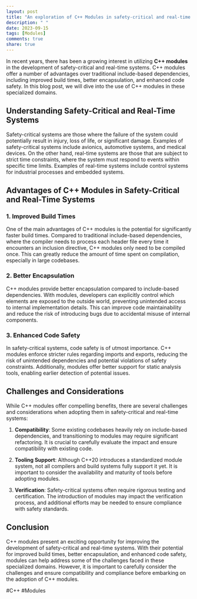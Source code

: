 ```yaml
---
layout: post
title: "An exploration of C++ Modules in safety-critical and real-time systems"
description: " "
date: 2023-09-15
tags: [Modules]
comments: true
share: true
---
```


In recent years, there has been a growing interest in utilizing **C++ modules** in the development of safety-critical and real-time systems. C++ modules offer a number of advantages over traditional include-based dependencies, including improved build times, better encapsulation, and enhanced code safety. In this blog post, we will dive into the use of C++ modules in these specialized domains.

## Understanding Safety-Critical and Real-Time Systems

Safety-critical systems are those where the failure of the system could potentially result in injury, loss of life, or significant damage. Examples of safety-critical systems include avionics, automotive systems, and medical devices. On the other hand, real-time systems are those that are subject to strict time constraints, where the system must respond to events within specific time limits. Examples of real-time systems include control systems for industrial processes and embedded systems.

## Advantages of C++ Modules in Safety-Critical and Real-Time Systems

### 1. Improved Build Times

One of the main advantages of C++ modules is the potential for significantly faster build times. Compared to traditional include-based dependencies, where the compiler needs to process each header file every time it encounters an inclusion directive, C++ modules only need to be compiled once. This can greatly reduce the amount of time spent on compilation, especially in large codebases.

### 2. Better Encapsulation

C++ modules provide better encapsulation compared to include-based dependencies. With modules, developers can explicitly control which elements are exposed to the outside world, preventing unintended access to internal implementation details. This can improve code maintainability and reduce the risk of introducing bugs due to accidental misuse of internal components.

### 3. Enhanced Code Safety

In safety-critical systems, code safety is of utmost importance. C++ modules enforce stricter rules regarding imports and exports, reducing the risk of unintended dependencies and potential violations of safety constraints. Additionally, modules offer better support for static analysis tools, enabling earlier detection of potential issues.

## Challenges and Considerations

While C++ modules offer compelling benefits, there are several challenges and considerations when adopting them in safety-critical and real-time systems:

1. **Compatibility**: Some existing codebases heavily rely on include-based dependencies, and transitioning to modules may require significant refactoring. It is crucial to carefully evaluate the impact and ensure compatibility with existing code.

2. **Tooling Support**: Although C++20 introduces a standardized module system, not all compilers and build systems fully support it yet. It is important to consider the availability and maturity of tools before adopting modules.

3. **Verification**: Safety-critical systems often require rigorous testing and certification. The introduction of modules may impact the verification process, and additional efforts may be needed to ensure compliance with safety standards.

## Conclusion

C++ modules present an exciting opportunity for improving the development of safety-critical and real-time systems. With their potential for improved build times, better encapsulation, and enhanced code safety, modules can help address some of the challenges faced in these specialized domains. However, it is important to carefully consider the challenges and ensure compatibility and compliance before embarking on the adoption of C++ modules.

#C++ #Modules